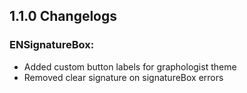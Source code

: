 ## 1.1.0 Changelogs

### ENSignatureBox:

- Added custom button labels for graphologist theme
- Removed clear signature on signatureBox errors
